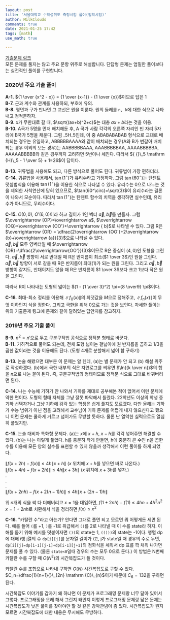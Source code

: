 ```yaml
---
layout: post
title: '서울대학교 수학성취도 측정시험 풀이(입학시험)'
author: MilkClouds
comments: true
date: 2021-01-25 17:42
tags: [math]
use_math: true

---
```


[기출문제 링크](http://www.math.snu.ac.kr/board/index.php?mid=ta_problems)  
모든 문제를 풀지는 않고 주요 문항 위주로 해설합니다. 단답형 문제는 엄밀한 풀이보다는 실전적인 풀이를 구현합니다.    

### 2020년 주요 기출 풀이  

**A-1.** ${1 \over {x^2 - x}} = {1 \over {x-1}} - {1 \over {x}}$이므로 답은 1  
**B-7.** 근과 계수와 관계를 사용하되, 부호에 유의.  
**B-8.** 평면과 구가 만나면 그 교선은 원을 이룬다. 원의 둘레를 `n, k`에 대한 식으로 나타내고 정적분하자.  
**B-9.** $x$가 무한대로 갈 때, $\sqrt{(ax+b)^2+c}$는 대충 $ax+b$라는 것을 이용.  
**B-10.** A국가 5명을 먼저 배치해둔 후, A 국가 사람 각각의 오른쪽 자리인 빈 자리 5자리에 B국가 5명을 채운다. 그럼 ${}\_5 \mathrm {H}\_5$인데, 이 중 ABABABABAB 형식으로 교대로 배치되는 경우는 유일하고, ABBBBBAAAA와 같이 배치되는 경우(A와 B가 번갈아 배치되는 경우 이외의 모든 경우)는 AABBBBBAAA, AAABBBBBAA, AAAABBBBBA, AAAAABBBBB와 같은 경우까지 고려하면 5번이나 세진다. 따라서 ${ {}\_5 \mathrm {H}\_5 - 1 \over 5} + 1=26$이 답이다.  


**B-13.** 귀류법을 사용해도 되고, 다른 방식으로 풀어도 된다. 귀류법이 가장 편하더라.  
**C-14.** 귀류법을 사용해서, $\tan(1^\circ)$가 유리수라고 가정하자. 그럼 $\tan(60^\circ)$는 탄젠트 덧셈법칙을 이용해 $\tan(1^\circ)$을 이용한 식으로 나타낼 수 있다. 유리수는 0으로 나누는 것을 제외한 사칙연산에 닫혀 있으므로, $\tan(60^\circ)=\sqrt{3}$이 유리수라는 결론이 나와서 모순이다. 따라서 $\tan(1^\circ)$는 탄젠트 함수의 치역을 생각하면 실수인데, 유리수가 아니므로, 무리수이다.    

**C-15.** $O(0,0)$, $O'(6,0)$이라 하고 길이가 1인 벡터 $\vec a,\vec b$를 만들자. 그럼
$\overrightarrow {OP}=\overrightarrow a$, $\overrightarrow {OQ}=\overrightarrow {OO'}+\overrightarrow { b}$로 나타낼 수 있다. 그럼 R은 $\overrightarrow {OR} = \dfrac{2\overrightarrow {OO'}+2\overrightarrow {b}+\overrightarrow {a}}{3}$으로 나타낼 수 있다.  
$\vec a,\vec b$ 모두 영벡터일 때 $\overrightarrow {OR}=\dfrac{2\overrightarrow{OO'}}{3}$이므로 R은 중심이 $(4,0)$인 도형을 그린다. $\vec a,\vec b$ 방향이 서로 반대일 때 R은 반지름이 최소($1 \over 3$)인 원을 그린다. $\vec a,\vec b$ 방향이 서로 같을 때 R은 반지름이 최대($1$)가 되는 원을 그린다. 그리고 $\vec a,\vec b$ 방향이 같지도, 반대이지도 않을 때 R은 반지름이 $1 \over 3$보다 크고 $1$보다 작은 원을 그린다.   

따라서 R이 나타내는 도형의 넓이는 $(1 - {1 \over 3}^2) \pi={8 \over9} \pi$이다.  


**C-16.** 최대-최소 정리를 이용해 $\|f_0(x)\|$의 최댓값을 $M$으로 정해주고, $\|f_n(x)\|$이 무엇 이하인지 식을 정한다. 그리고 극한을 취해 0으로 가는 것을 보인다. 자세한 풀이는 위의 기출문제 링크에 문제와 같이 달려있는 답안지를 참고하자.


### 2019년 주요 기출 풀이  

**B-9.** $n^2 = n'$으로 두고 구분구적법 공식으로 정적분 형태로 바꾼다.  
**B-11.** 기하적으로 풀어도 되는데, 전체 도형 넓이는 겉넓이에 원 반지름을 곱하고 1/3을 곱한 값이라는 것을 이용해도 된다. (도형 4개로 분할해서 넓이 합 구하기)   

**B-13.** 논술 해봤으면 대부분 이 문제는 알 텐데, (a)는 별 문제가 안 되고 (b) 해설 위주로 작성하겠다. (b)에서 극한 내부의 식은 자연로그를 씌우면 $\ln({k \over n})$의 합을 $n$으로 나눈 꼴이 된다. 즉, 구분구적법의 형태이므로 정적분 식으로 그대로 바꿔버리면 된다.


**C-14.** 나는 수능에 기하가 안 나와서 기하를 제대로 공부해본 적이 없어서 이런 문제에 약한 편이다. 도형의 형태 자체를 그냥 잘못 파악해서 틀렸다. 22학년도 이상의 학생 중 기하 선택자거나 그냥 기하에 감각 있는 학생은 쉽게 풀지도 모르겠다. 다만 올해는 기하가 수능 범위가 아닌 점을 고려해서 교수님이 기하 문제를 어렵게 내지 않으신다고 했으니 이런 문제는 쿨하게 거르고 넘어가도 무방할 듯하다. 물론 난 열악한 실력으로도 열심히 풀었지만.    

**C-15.** 논술 대비자 특화형 문제다. (a)는 $x$에 $x+h$, $x-h$를 각각 넣어주면 해결할 수 있다. (b)는 나는 이렇게 풀었다. h를 충분히 작게 만들면, h에 충분히 큰 수인 n을 곱한 수를 이용해 모든 양의 실수를 표현할 수 있지 않을까 생각해서 이런 풀이를 하게 되었다.    

$\|f(x+2h)-f(x)\| \le 4h \|x+h\|$ ($x$ 위치에 $x+h$를 넣으면 바로 나온다.)  
$\|f(x+4h)-f(x+2h)\| \le 4h \|x+3h\|$ ($x$ 위치에 $x+3h$를 넣자.)  
.  
.    
.    
$\|f(x+2nh)-f(x+2(n-1)h)\| \le 4h \|x+(2n-1)h\|$  

위 $n$개의 식을 싹 다 더해버리고 $x=1$을 대입하면, $f(1+2nh)-f(1) \le 4hn+4h^2n^2$   
$x=1+2nh$로 치환해서 식을 정리하면 $f(x) \le x^2$



**C-16.** "카탈란 수"라고 아는가? 안다면 그대로 풀면 되고 모르면 뭐 어떻게든 세면 된다. 예를 들어 `(`를 +1, `)`를 -1로 취급해서 `((`를 2로 나타낼 때 이 수를 state라 하자. 이해를 돕기 위해 예시를 덧붙이자면 `()(`의 state는 1, `(()))`의 state는 -1이다. 행렬 dp에 대해 i행 j열의 수 `dp[i][j]`를 문자열 길이가 i고, j가 state일 때 경우의 수로 두면, `dp[i][j]=dp[i-1][j-1]+dp[i-1][j+1]`의 점화식을 세워서 dp 표를 쫙 채워 나가면 문제를 풀 수 있다. (물론 `state<0`일때 경우의 수는 모두 0으로 둔다.) 이 방법은 N번째 카탈란 수를 구할 때 $O(N^2)$의 시간복잡도가 들 것이다.    

카탈란 수를 조합으로 나타내 구하면 $O(N)$ 시간복잡도로 구할 수 있다. $C_n=\dfrac{1}{n+1}{}\_{2n} \mathrm {C}\_{n}$이기 때문에 $C_6=132$을 구하면 된다.  

시간복잡도 이야기를 갑자기 왜 하냐면 이 문제가 프로그래밍 문제랑 너무 닮아 있어서 그렇다. 프로그래밍을 오래 해서 그런지 왜인지 이렇게 프로그래밍 문제랑 닮은 문제는 시간복잡도가 낮은 풀이를 찾아야만 할 것 같은 강박관념이 좀 있다. 시간복잡도가 뭔지 모르면 시간복잡도에 대한 내용은 무시해도 무방하다.